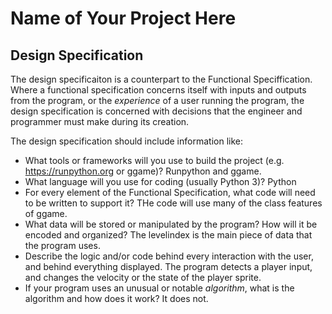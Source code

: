 # Name of Your Project Here

## Design Specification

The design specificaiton is a counterpart to the Functional Speciffication. Where a functional specification concerns itself
with inputs and outputs from the program, or the *experience* of a user running the program, the design specification is concerned with decisions that the engineer and programmer must make during its creation.

The design specification should include information like:

* What tools or frameworks will you use to build the project (e.g. https://runpython.org or ggame)?
Runpython and ggame.
* What language will you use for coding (usually Python 3)?
Python
* For every element of the Functional Specification, what code will need to be written to support it?
THe code will use many of the class features of ggame.
* What data will be stored or manipulated by the program? How will it be encoded and organized?
The levelindex is the main piece of data that the program uses.
* Describe the logic and/or code behind every interaction with the user, and behind everything displayed.
The program detects a player input, and changes the velocity or the state of the player sprite.
* If your program uses an unusual or notable *algorithm*, what is the algorithm and how does it work?
It does not.
